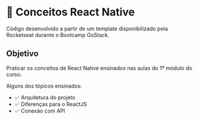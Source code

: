 # 📕 Conceitos React Native
Código desenvolvido a partir de um template disponibilizado pela Rocketseat durante o Bootcamp GoStack.

## Objetivo
Praticar os conceitos de React Native ensinados nas aulas do 1º módulo do curso.

Alguns dos tópicos ensinados:

- ✅ Arquitetura do projeto
- ✅ Diferenças para o ReactJS
- ✅ Conexão com API
